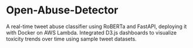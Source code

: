 # Open-Abuse-Detector
A real-time tweet abuse classifier using RoBERTa and FastAPI, deploying it with Docker on AWS Lambda. Integrated D3.js dashboards to visualize toxicity trends over time using sample tweet datasets.
